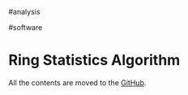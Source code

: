 #analysis

#software


# Ring Statistics Algorithm

All the contents are moved to the [GitHub](http://github.com/vitroid/CountRings).

